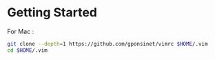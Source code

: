 # Getting Started

For Mac :
```bash
git clone --depth=1 https://github.com/gponsinet/vimrc $HOME/.vim
cd $HOME/.vim
```
